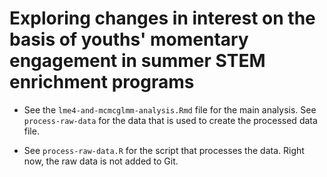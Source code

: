 # Exploring changes in interest on the basis of youths' momentary engagement in summer STEM enrichment programs

- See the `lme4-and-mcmcglmm-analysis.Rmd` file for the main analysis. See `process-raw-data` for the data that is used to create the processed data file.

- See `process-raw-data.R` for the script that processes the data. Right now, the raw data is not added to Git.
